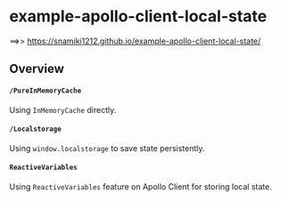 # example-apollo-client-local-state

==>> https://snamiki1212.github.io/example-apollo-client-local-state/

## Overview

#### `/PureInMemoryCache`

Using `InMemoryCache` directly.

#### `/Localstorage`

Using `window.localstorage` to save state persistently.

#### `ReactiveVariables`

Using `ReactiveVariables` feature on Apollo Client for storing local state.

